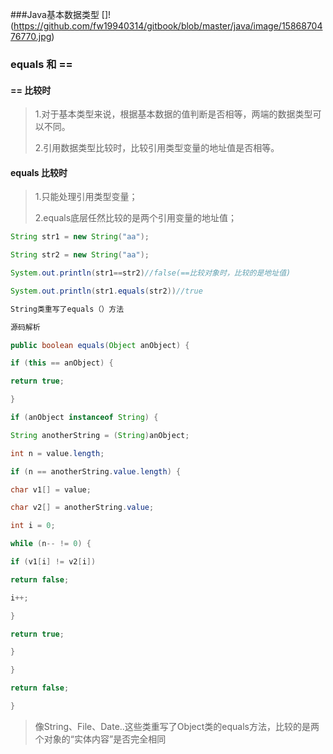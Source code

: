###Java基本数据类型
[]!(https://github.com/fw19940314/gitbook/blob/master/java/image/1586870476770.jpg)

### equals 和 ==

####  == 比较时

> 1.对于基本类型来说，根据基本数据的值判断是否相等，两端的数据类型可以不同。
>
> 2.引用数据类型比较时，比较引用类型变量的地址值是否相等。

#### equals 比较时

> 1.只能处理引用类型变量；
>
> 2.equals底层任然比较的是两个引用变量的地址值；

```java
String str1 = new String("aa");

String str2 = new String("aa");

System.out.println(str1==str2)//false(==比较对象时，比较的是地址值)

System.out.println(str1.equals(str2))//true

String类重写了equals（）方法

源码解析

public boolean equals(Object anObject) {

if (this == anObject) {

return true;

}

if (anObject instanceof String) {

String anotherString = (String)anObject;

int n = value.length;

if (n == anotherString.value.length) {

char v1[] = value;

char v2[] = anotherString.value;

int i = 0;

while (n-- != 0) {

if (v1[i] != v2[i])

return false;

i++;

}

return true;

}

}

return false;

}
```

> 像String、File、Date..这些类重写了Object类的equals方法，比较的是两个对象的“实体内容”是否完全相同
